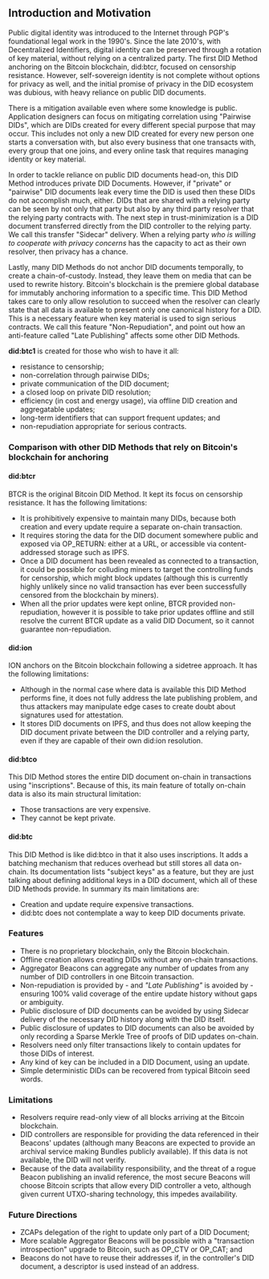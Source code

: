 ## Introduction and Motivation

Public digital identity was introduced to the Internet through PGP's foundational legal work in the 1990's.
Since the late 2010's, with Decentralized Identifiers, digital identity can be preserved through a rotation of key material, without relying on a centralized party.
The first DID Method anchoring on the Bitcoin blockchain, did:btcr, focused on censorship resistance.
However, self-sovereign identity is not complete without options for privacy as well, and the initial promise of privacy in the DID ecosystem was dubious, with heavy reliance on public DID documents.

There is a mitigation available even where some knowledge is public.
Application designers can focus on mitigating correlation using "Pairwise DIDs", which are DIDs created for every different special purpose that may occur.
This includes not only a new DID created for every new person one starts a conversation with, but also every business that one transacts with, every group that one joins, and every online task that requires managing identity or key material.

In order to tackle reliance on public DID documents head-on, this DID Method introduces private DID Documents.
However, if "private" or "pairwise" DID documents leak every time the DID is used then these DIDs do not accomplish much, either.
DIDs that are shared with a relying party can be seen by not only that party but also by any third party resolver that the relying party contracts with.
The next step in trust-minimization is a DID document transferred directly from the DID controller to the relying party.
We call this transfer "Sidecar" delivery.
When a relying party *who is willing to cooperate with privacy concerns* has the capacity to act as their own resolver, then privacy has a chance.

Lastly, many DID Methods do not anchor DID documents temporally, to create a chain-of-custody.
Instead, they leave them on media that can be used to rewrite history.
Bitcoin's blockchain is the premiere global database for immutably anchoring information to a specific time.
This DID Method takes care to only allow resolution to succeed when the resolver can clearly state that all data is available to present only one canonical history for a DID.
This is a necessary feature when key material is used to sign serious contracts.
We call this feature "Non-Repudiation", and point out how an anti-feature called "Late Publishing" affects some other DID Methods.


**did:btc1** is created for those who wish to have it all:

* resistance to censorship;
* non-correlation through pairwise DIDs;
* private communication of the DID document;
* a closed loop on private DID resolution;
* efficiency (in cost and energy usage), via offline DID creation and aggregatable updates;
* long-term identifiers that can support frequent updates; and
* non-repudiation appropriate for serious contracts.


### Comparison with other DID Methods that rely on Bitcoin's blockchain for anchoring

#### did:btcr

BTCR is the original Bitcoin DID Method.  It kept its focus on censorship resistance.  It has the following limitations:

* It is prohibitively expensive to maintain many DIDs, because both creation and every update require a separate on-chain transaction.
* It requires storing the data for the DID document somewhere public and exposed via OP_RETURN: either at a URL, or accessible via content-addressed storage such as IPFS.
* Once a DID document has been revealed as connected to a transaction, it could be possible for colluding miners to target the controlling funds for censorship, which might block updates (although this is currently highly unlikely since no valid transaction has ever been successfully censored from the blockchain by miners).
* When all the prior updates were kept online, BTCR provided non-repudiation, however it is possible to take prior updates offline and still resolve the current BTCR update as a valid DID Document, so it cannot guarantee non-repudiation.

#### did:ion

ION anchors on the Bitcoin blockchain following a sidetree approach.  It has the following limitations:

* Although in the normal case where data is available this DID Method performs fine, it does not fully address the late publishing problem, and thus attackers may manipulate edge cases to create doubt about signatures used for attestation.
* It stores DID documents on IPFS, and thus does not allow keeping the DID document private between the DID controller and a relying party, even if they are capable of their own did:ion resolution.

#### did:btco

This DID Method stores the entire DID document on-chain in transactions using "inscriptions".  Because of this, its main feature of totally on-chain data is also its main structural limitation:

* Those transactions are very expensive.
* They cannot be kept private.

#### did:btc

This DID Method is like did:btco in that it also uses inscriptions.  It adds a batching mechanism that reduces overhead but still stores all data on-chain.  Its documentation lists "subject keys" as a feature, but they are just talking about defining additional keys in a DID document, which all of these DID Methods provide.  In summary its main limitations are:

* Creation and update require expensive transactions.
* did:btc does not contemplate a way to keep DID documents private.

### Features

* There is no proprietary blockchain, only the Bitcoin blockchain.
* Offline creation allows creating DIDs without any on-chain transactions.
* Aggregator Beacons can aggregate any number of updates from any number of DID controllers in one Bitcoin transaction.
* Non-repudiation is provided by - and *"Late Publishing"* is avoided by - ensuring 100% valid coverage of the entire update history without gaps or ambiguity.
* Public disclosure of DID documents can be avoided by using Sidecar delivery of the necessary DID history along with the DID itself.
* Public disclosure of updates to DID documents can also be avoided by only recording a Sparse Merkle Tree of proofs of DID updates on-chain.
* Resolvers need only filter transactions likely to contain updates for those DIDs of interest.
* Any kind of key can be included in a DID Document, using an update.
* Simple deterministic DIDs can be recovered from typical Bitcoin seed words.

### Limitations

* Resolvers require read-only view of all blocks arriving at the Bitcoin blockchain.
* DID controllers are responsible for providing the data referenced in their Beacons' updates (although many Beacons are expected to provide an archival service making Bundles publicly available).  If this data is not available, the DID will not verify.
* Because of the data availability responsibility, and the threat of a rogue Beacon publishing an invalid reference, the most secure Beacons will choose Bitcoin scripts that allow every DID controller a veto, although given current UTXO-sharing technology, this impedes availability.

### Future Directions

* ZCAPs delegation of the right to update only part of a DID Document;
* More scalable Aggregator Beacons will be possible with a "transaction introspection" upgrade to Bitcoin, such as OP_CTV or OP_CAT; and
* Beacons do not have to reuse their addresses if, in the controller's DID document, a descriptor is used instead of an address.
